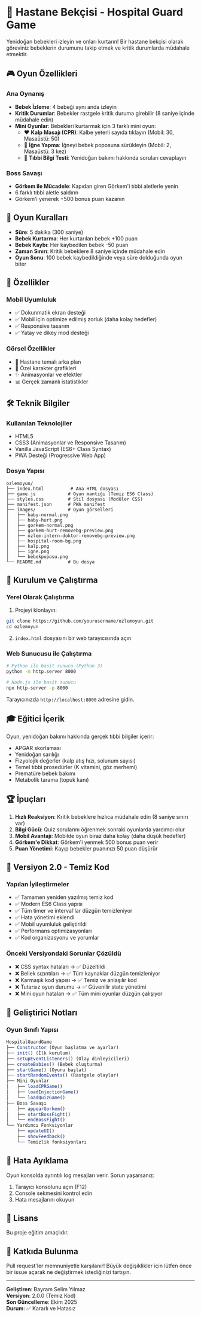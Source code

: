 # 🏥 Hastane Bekçisi - Hospital Guard Game

Yenidoğan bebekleri izleyin ve onları kurtarın! Bir hastane bekçisi olarak göreviniz bebeklerin durumunu takip etmek ve kritik durumlarda müdahale etmektir.

## 🎮 Oyun Özellikleri

### Ana Oynanış
- **Bebek İzleme**: 4 bebeği aynı anda izleyin
- **Kritik Durumlar**: Bebekler rastgele kritik duruma girebilir (8 saniye içinde müdahale edin)
- **Mini Oyunlar**: Bebekleri kurtarmak için 3 farklı mini oyun:
  - ❤️ **Kalp Masajı (CPR)**: Kalbe yeterli sayıda tıklayın (Mobil: 30, Masaüstü: 50)
  - 💉 **İğne Yapma**: İğneyi bebek poposuna sürükleyin (Mobil: 2, Masaüstü: 3 kez)
  - 🧠 **Tıbbi Bilgi Testi**: Yenidoğan bakımı hakkında soruları cevaplayın

### Boss Savaşı
- **Görkem ile Mücadele**: Kapıdan giren Görkem'i tıbbi aletlerle yenin
- 6 farklı tıbbi aletle saldırın
- Görkem'i yenerek +500 bonus puan kazanın

## 🎯 Oyun Kuralları

- **Süre**: 5 dakika (300 saniye)
- **Bebek Kurtarma**: Her kurtarılan bebek +100 puan
- **Bebek Kaybı**: Her kaybedilen bebek -50 puan
- **Zaman Sınırı**: Kritik bebeklere 8 saniye içinde müdahale edin
- **Oyun Sonu**: 100 bebek kaybedildiğinde veya süre dolduğunda oyun biter

## 🎨 Özellikler

### Mobil Uyumluluk
- ✅ Dokunmatik ekran desteği
- ✅ Mobil için optimize edilmiş zorluk (daha kolay hedefler)
- ✅ Responsive tasarım
- ✅ Yatay ve dikey mod desteği

### Görsel Özellikler
- 🏥 Hastane temalı arka plan
- 🎨 Özel karakter grafikleri
- ✨ Animasyonlar ve efektler
- 📊 Gerçek zamanlı istatistikler

## 🛠️ Teknik Bilgiler

### Kullanılan Teknolojiler
- HTML5
- CSS3 (Animasyonlar ve Responsive Tasarım)
- Vanilla JavaScript (ES6+ Class Syntax)
- PWA Desteği (Progressive Web App)

### Dosya Yapısı
```
ozlemoyun/
├── index.html          # Ana HTML dosyası
├── game.js            # Oyun mantığı (Temiz ES6 Class)
├── styles.css         # Stil dosyası (Modüler CSS)
├── manifest.json      # PWA manifest
├── images/            # Oyun görselleri
│   ├── baby-normal.png
│   ├── baby-hurt.png
│   ├── gorkem-normal.png
│   ├── gorkem-hurt-removebg-preview.png
│   ├── ozlem-intern-doktor-removebg-preview.png
│   ├── hospital-room-bg.png
│   ├── kalp.png
│   ├── igne.png
│   └── bebekpoposu.png
└── README.md          # Bu dosya
```

## 🚀 Kurulum ve Çalıştırma

### Yerel Olarak Çalıştırma
1. Projeyi klonlayın:
```bash
git clone https://github.com/yourusername/ozlemoyun.git
cd ozlemoyun
```

2. `index.html` dosyasını bir web tarayıcısında açın

### Web Sunucusu ile Çalıştırma
```bash
# Python ile basit sunucu (Python 3)
python -m http.server 8000

# Node.js ile basit sunucu
npx http-server -p 8000
```

Tarayıcınızda `http://localhost:8000` adresine gidin.

## 🎓 Eğitici İçerik

Oyun, yenidoğan bakımı hakkında gerçek tıbbi bilgiler içerir:
- APGAR skorlaması
- Yenidoğan sarılığı
- Fizyolojik değerler (kalp atış hızı, solunum sayısı)
- Temel tıbbi prosedürler (K vitamini, göz merhemi)
- Prematüre bebek bakımı
- Metabolik tarama (topuk kanı)

## 🏆 İpuçları

1. **Hızlı Reaksiyon**: Kritik bebeklere hızlıca müdahale edin (8 saniye sınırı var)
2. **Bilgi Gücü**: Quiz sorularını öğrenmek sonraki oyunlarda yardımcı olur
3. **Mobil Avantajı**: Mobilde oyun biraz daha kolay (daha düşük hedefler)
4. **Görkem'e Dikkat**: Görkem'i yenmek 500 bonus puan verir
5. **Puan Yönetimi**: Kayıp bebekler puanınızı 50 puan düşürür

## 🔧 Versiyon 2.0 - Temiz Kod

### Yapılan İyileştirmeler
- ✅ Tamamen yeniden yazılmış temiz kod
- ✅ Modern ES6 Class yapısı
- ✅ Tüm timer ve interval'lar düzgün temizleniyor
- ✅ Hata yönetimi eklendi
- ✅ Mobil uyumluluk geliştirildi
- ✅ Performans optimizasyonları
- ✅ Kod organizasyonu ve yorumlar

### Önceki Versiyondaki Sorunlar Çözüldü
- ❌ CSS syntax hataları → ✅ Düzeltildi
- ❌ Bellek sızıntıları → ✅ Tüm kaynaklar düzgün temizleniyor
- ❌ Karmaşık kod yapısı → ✅ Temiz ve anlaşılır kod
- ❌ Tutarsız oyun durumu → ✅ Güvenilir state yönetimi
- ❌ Mini oyun hataları → ✅ Tüm mini oyunlar düzgün çalışıyor

## 📝 Geliştirici Notları

### Oyun Sınıfı Yapısı
```javascript
HospitalGuardGame
├── Constructor (Oyun başlatma ve ayarlar)
├── init() (İlk kurulum)
├── setupEventListeners() (Olay dinleyicileri)
├── createBabies() (Bebek oluşturma)
├── startGame() (Oyunu başlat)
├── startRandomEvents() (Rastgele olaylar)
├── Mini Oyunlar
│   ├── loadCPRGame()
│   ├── loadInjectionGame()
│   └── loadQuizGame()
├── Boss Savaşı
│   ├── appearGorkem()
│   ├── startBossFight()
│   └── endBossFight()
└── Yardımcı Fonksiyonlar
    ├── updateUI()
    ├── showFeedback()
    └── Temizlik fonksiyonları
```

## 🐛 Hata Ayıklama

Oyun konsolda ayrıntılı log mesajları verir. Sorun yaşarsanız:
1. Tarayıcı konsolunu açın (F12)
2. Console sekmesini kontrol edin
3. Hata mesajlarını okuyun

## 📄 Lisans

Bu proje eğitim amaçlıdır.

## 🤝 Katkıda Bulunma

Pull request'ler memnuniyetle karşılanır! Büyük değişiklikler için lütfen önce bir issue açarak ne değiştirmek istediğinizi tartışın.

---

**Geliştiren**: Bayram Selim Yılmaz  
**Versiyon**: 2.0.0 (Temiz Kod)  
**Son Güncelleme**: Ekim 2025  
**Durum**: ✅ Kararlı ve Hatasız
